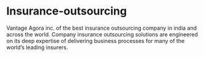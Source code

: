 # Insurance-outsourcing
Vantage Agora inc. of the best insurance outsourcing company in india and across the world. Company insurance outsourcing solutions are engineered on its deep expertise of delivering business processes for many of the world’s leading insurers. 
